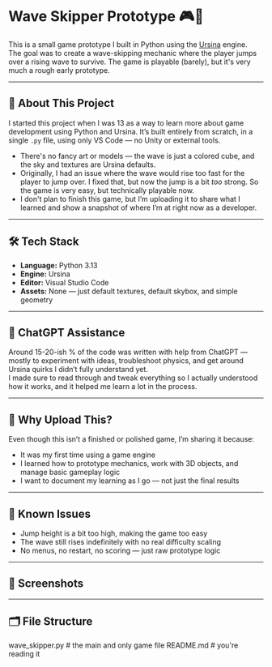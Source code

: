 # Wave Skipper Prototype 🎮🌊

This is a small game prototype I built in Python using the [Ursina](https://www.ursinaengine.org/) engine.  
The goal was to create a wave-skipping mechanic where the player jumps over a rising wave to survive. The game is playable (barely), but it's very much a rough early prototype.

---

## 🧠 About This Project

I started this project when I was 13 as a way to learn more about game development using Python and Ursina. It’s built entirely from scratch, in a single `.py` file, using only VS Code — no Unity or external tools.

- There's no fancy art or models — the wave is just a colored cube, and the sky and textures are Ursina defaults.
- Originally, I had an issue where the wave would rise too fast for the player to jump over. I fixed that, but now the jump is a bit *too* strong. So the game is very easy, but technically playable now.
- I don't plan to finish this game, but I’m uploading it to share what I learned and show a snapshot of where I’m at right now as a developer.

---

## 🛠 Tech Stack

- **Language:** Python 3.13
- **Engine:** Ursina
- **Editor:** Visual Studio Code
- **Assets:** None — just default textures, default skybox, and simple geometry

---

## 🤖 ChatGPT Assistance

Around 15-20-ish % of the code was written with help from ChatGPT — mostly to experiment with ideas, troubleshoot physics, and get around Ursina quirks I didn’t fully understand yet.  
I made sure to read through and tweak everything so I actually understood how it works, and it helped me learn a lot in the process.

---

## 🎯 Why Upload This?

Even though this isn’t a finished or polished game, I’m sharing it because:
- It was my first time using a game engine
- I learned how to prototype mechanics, work with 3D objects, and manage basic gameplay logic
- I want to document my learning as I go — not just the final results

---

## 🚧 Known Issues

- Jump height is a bit too high, making the game too easy
- The wave still rises indefinitely with no real difficulty scaling
- No menus, no restart, no scoring — just raw prototype logic

---

## 📸 Screenshots



---

## 🗂 File Structure

wave_skipper.py  # the main and only game file
README.md        # you're reading it
